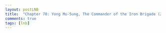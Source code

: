 ```yaml
---
layout: postLNB
title:  "Chapter 70: Yong Mu-Sung, The Commander of the Iron Brigade (2)"
comments: true
tags: [lnb]
---
```


